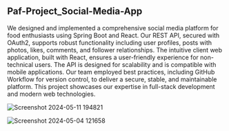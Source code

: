## Paf-Project_Social-Media-App

We designed and implemented a comprehensive social media platform for food enthusiasts using Spring Boot and React. Our REST API, secured with OAuth2, supports robust functionality including user profiles, posts with photos, likes, comments, and follower relationships. The intuitive client web application, built with React, ensures a user-friendly experience for non-technical users. The API is designed for scalability and is compatible with mobile applications. Our team employed best practices, including GitHub Workflow for version control, to deliver a secure, stable, and maintainable platform. This project showcases our expertise in full-stack development and modern web technologies.

![Screenshot 2024-05-11 194821](https://github.com/IT21284816/Paf-Project_Social-Media-App/assets/99232799/64e5e2c7-5253-4535-807b-4418bf1b80f7)

![Screenshot 2024-05-04 121658](https://github.com/IT21284816/Paf-Project_Social-Media-App/assets/99232799/4846375e-5287-4395-8649-84f766cfa61e)
